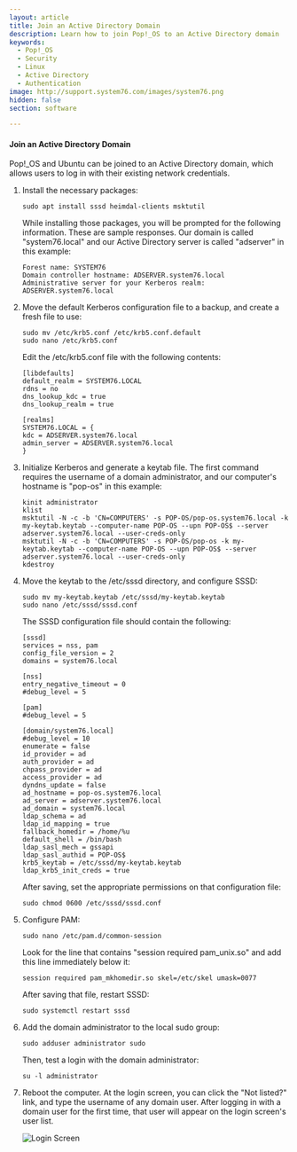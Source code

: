 ```yaml
---
layout: article
title: Join an Active Directory Domain
description: Learn how to join Pop!_OS to an Active Directory domain
keywords:
  - Pop!_OS
  - Security
  - Linux
  - Active Directory
  - Authentication
image: http://support.system76.com/images/system76.png
hidden: false
section: software

---
```


#### Join an Active Directory Domain

Pop!\_OS and Ubuntu can be joined to an Active Directory domain, which allows users to log in with their existing network credentials.

1. Install the necessary packages:

    ```
    sudo apt install sssd heimdal-clients msktutil
    ```

    While installing those packages, you will be prompted for the following information. These are sample responses. Our domain is called "system76.local" and our Active Directory server is called "adserver" in this example:

    ```
    Forest name: SYSTEM76
    Domain controller hostname: ADSERVER.system76.local
    Administrative server for your Kerberos realm: ADSERVER.system76.local
    ```

2. Move the default Kerberos configuration file to a backup, and create a fresh file to use:

    ```
    sudo mv /etc/krb5.conf /etc/krb5.conf.default
    sudo nano /etc/krb5.conf
    ```

    Edit the /etc/krb5.conf file with the following contents:

    ```
    [libdefaults]
    default_realm = SYSTEM76.LOCAL
    rdns = no
    dns_lookup_kdc = true
    dns_lookup_realm = true

    [realms]
    SYSTEM76.LOCAL = {
    kdc = ADSERVER.system76.local
    admin_server = ADSERVER.system76.local
    }
    ```

3. Initialize Kerberos and generate a keytab file. The first command requires the username of a domain administrator, and our computer's hostname is "pop-os" in this example:

    ```
    kinit administrator
    klist
    msktutil -N -c -b 'CN=COMPUTERS' -s POP-OS/pop-os.system76.local -k my-keytab.keytab ‑‑computer-name POP-OS ‑‑upn POP-OS$ ‑‑server adserver.system76.local ‑‑user-creds-only
    msktutil -N -c -b 'CN=COMPUTERS' -s POP-OS/pop-os -k my-keytab.keytab ‑‑computer-name POP-OS ‑‑upn POP-OS$ ‑‑server adserver.system76.local ‑‑user-creds-only
    kdestroy
    ```

4. Move the keytab to the /etc/sssd directory, and configure SSSD:

    ```
    sudo mv my-keytab.keytab /etc/sssd/my-keytab.keytab
    sudo nano /etc/sssd/sssd.conf
    ```

    The SSSD configuration file should contain the following:

    ```
    [sssd]
    services = nss, pam
    config_file_version = 2
    domains = system76.local

    [nss]
    entry_negative_timeout = 0
    #debug_level = 5

    [pam]
    #debug_level = 5

    [domain/system76.local]
    #debug_level = 10
    enumerate = false
    id_provider = ad
    auth_provider = ad
    chpass_provider = ad
    access_provider = ad
    dyndns_update = false
    ad_hostname = pop-os.system76.local
    ad_server = adserver.system76.local
    ad_domain = system76.local
    ldap_schema = ad
    ldap_id_mapping = true
    fallback_homedir = /home/%u
    default_shell = /bin/bash
    ldap_sasl_mech = gssapi
    ldap_sasl_authid = POP-OS$
    krb5_keytab = /etc/sssd/my-keytab.keytab
    ldap_krb5_init_creds = true
    ```

    After saving, set the appropriate permissions on that configuration file:

    ```
    sudo chmod 0600 /etc/sssd/sssd.conf
    ```

5. Configure PAM:

    ```
    sudo nano /etc/pam.d/common-session
    ```

    Look for the line that contains "session required pam_unix.so" and add this line immediately below it:

    ```
    session required pam_mkhomedir.so skel=/etc/skel umask=0077
    ```

    After saving that file, restart SSSD:

    ```
    sudo systemctl restart sssd
    ```

6. Add the domain administrator to the local sudo group:

    ```
    sudo adduser administrator sudo
    ```

    Then, test a login with the domain administrator:

    ```
    su -l administrator
    ```

7. Reboot the computer. At the login screen, you can click the "Not listed?" link, and type the username of any domain user. After logging in with a domain user for the first time, that user will appear on the login screen's user list.

    ![Login Screen](/images/active-directory-client/login-screen-not-listed.png)
